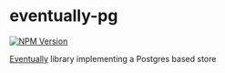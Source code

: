 # eventually-pg

[![NPM Version](https://img.shields.io/npm/v/@rotorsoft/eventually-pg.svg)](https://www.npmjs.com/package/@rotorsoft/eventually-pg)

[Eventually](../../README.md) library implementing a Postgres based store
